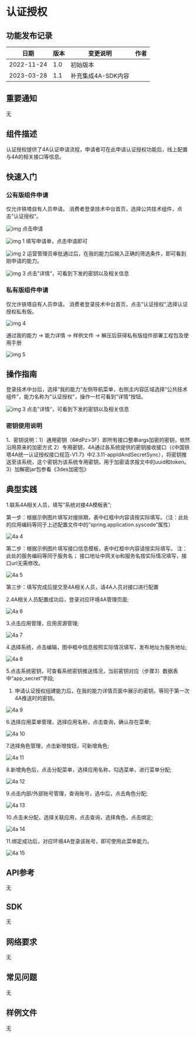 # 认证授权

## 功能发布记录

| 日期       | 版本 | 变更说明           | 作者 |
| ---------- | ---- | ------------------ | ---- |
| 2022-11-24 | 1.0  | 初始版本           |      |
| 2023-03-28 | 1.1  | 补充集成4A-SDK内容 |      |

## 重要通知

无

## 组件描述

认证授权提供了4A认证申请流程，申请者可在此申请认证授权功能后，线上配置与4A的相关接口等信息。

## 快速入门

### 公有版组件申请

仅允许铁塔自有人员申请。 消费者登录技术中台首页，选择公共技术组件，点击”认证授权“。

 ![img](../.aassets/img-20240720025514757.png) 点击申请

 ![img 1](../.aassets/img_1-20240720025514767.png) 填写申请单，点击申请即可

 ![img 2](../.aassets/img_2-20240720025514742.png) 运营管理员审批通过后，在我的能力后输入正确的筛选条件，即可看到刚申请的能力。

 ![img 3](../.aassets/img_3-20240720025514748.png) 点击”详情“，可看到下发的密钥以及相关信息

### 私有版组件申请

仅允许铁塔自有人员申请。 消费者登录技术中台首页，点击”认证授权“,选择认证授权私有版。

 ![img 4](../.aassets/img_4-20240720025514762.png)

通过我的能力 → 能力详情 → 样例文件 → 解压后获得私有版组件部署工程包及使用手册

 ![img 5](../.aassets/img_5-20240720025514898.png)

## 操作指南

登录技术中台后，选择“我的能力”左侧导航菜单，右侧主内容区域选择“公共技术组件”，能力名称为"认证授权"，操作一栏可看到”详情“按钮。

 ![img 3](../.aassets/img_3-20240720025514748.png) 点击”详情“，可看到下发的密钥以及相关信息

### 密钥使用说明

1、密钥说明：1）通用密钥（6#dPz>3F）即所有接口整串args加密的密钥，依然沿用原来的加密方式 2）专用密钥，4A通过各系统提供的密钥接收接口（《中国铁塔4A统一认证授权接口规范-V1.7》中2.3.11-appIdAndSecretSync），将密钥推送至该系统，这个密钥为该系统专用密钥，用于加密请求报文中的uuid和token。 3）加解密jar包参看《3des加密包》

## 典型实践

1.联系4A相关人员，填写“系统对接4A模板表”;

第一步：根据示例图片填写对接排期，表中红框中内容请按实际填写。（注：此处的应用编码等同于上述配置文件中的“spring.application.syscode”属性）

![4a 4](../.aassets/4a-4.png)

第二步：根据示例图片填写接口信息模板，表中红框中内容请按实际填写。 注：此处的服务编码等同于服务名； 接口地址中网关ip和服务名按实际情况填写，接口url无需修改。

![4a 5](../.aassets/4a-5.png)

第三步：填写完成后提交至4A相关人员，请4A人员对接口进行配置

2.4A相关人员配置成功后，登录对应环境4A管理页面;

![4a 6](../.aassets/4a-6.png)

3.点击应用管理，应用资源管理;

![4a 7](../.aassets/4a-7.png)

4.选择系统，点击编辑，图中框中信息按照实际情况填写，发布地址为服务地址;

![4a 8](../.aassets/4a-8.png)

5.点击系统密钥，可查看系统密钥推送情况，当前密钥对应（步骤3）数据表中“app_secret”字段;

1. 申请认证授权组建能力后，在我的能力详情页面中展示的密钥，等同于第一次4A推送时的密钥。

![4a 9](../.aassets/4a-9.png)

6.选择应用菜单管理，选择应用名称，点击查询，确认存在菜单;

![4a 10](../.aassets/4a-10.png)

7.选择角色管理，点击新增按钮，可新增角色;

![4a 11](../.aassets/4a-11.png)

8.新增角色后，点击分配菜单，选择应用名称，勾选菜单，进行菜单分配;

![4a 12](../.aassets/4a-12.png)

9.点击内部/外部账号管理，查询账号，选中后，点击角色分配;

![4a 13](../.aassets/4a-13.png)

10.点击未分配，选择关联应用，点击查询，选择角色，点击绑定;

![4a 14](../.aassets/4a-14.png)

11.绑定成功后，对应环境4A登录该账号，即可使用此菜单能力。

![4a 15](../.aassets/4a-15.png)

## API参考

无

## SDK

无

## 网络要求

无

## 常见问题

无

## 样例文件

无